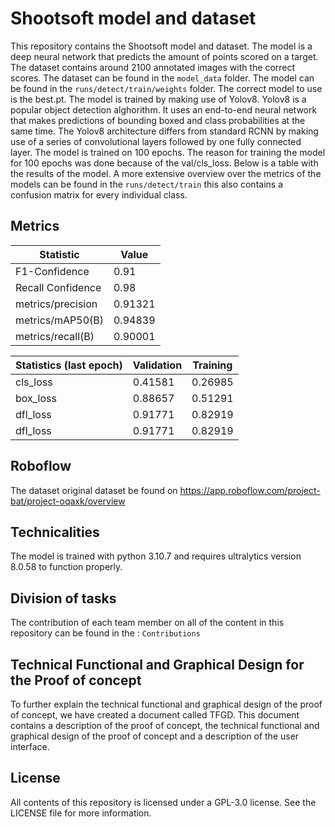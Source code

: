 # Shootsoft model and dataset

This repository contains the Shootsoft model and dataset. The model is a deep neural network that predicts the amount of points scored on a target. The dataset contains around 2100 annotated images with the correct scores. The dataset can be found in the `model_data` folder. The model can be found in the `runs/detect/train/weights` folder. The correct model to use is the best.pt. The model is trained by making use of Yolov8. Yolov8 is a popular object detection alghorithm. It uses an end-to-end neural network that makes predictions of bounding boxed and class probabilities at the same time. The Yolov8 architecture differs from standard RCNN by making use of a series of convolutional layers followed by one fully connected layer. The model is trained on 100 epochs. The reason for training the model for 100 epochs was done because of the val/cls_loss. Below is a table with the results of the model. A more extensive overview over the metrics of the models can be found in the `runs/detect/train` this also contains a confusion matrix for every individual class.

## Metrics

Statistic                   | Value
----------------------------| -------------
F1-Confidence               | 0.91
Recall Confidence           | 0.98
metrics/precision           | 0.91321
metrics/mAP50(B)            | 0.94839
metrics/recall(B)           | 0.90001

Statistics (last epoch) | Validation | Training
------------------------| ---------- | ---------
cls_loss                | 0.41581    | 0.26985
box_loss                | 0.88657    | 0.51291
dfl_loss                | 0.91771    | 0.82919
dfl_loss                | 0.91771    | 0.82919


## Roboflow

The dataset original dataset be found on https://app.roboflow.com/project-bat/project-oqaxk/overview

## Technicalities

The model is trained with python 3.10.7 and requires ultralytics version 8.0.58 to function properly.

## Division of tasks

The contribution of each team member on all of the content in this repository can be found in the : `Contributions`

## Technical Functional and Graphical Design for the Proof of concept

To further explain the technical functional and graphical design of the proof of concept, we have created a document called TFGD. This document contains a description of the proof of concept, the technical functional and graphical design of the proof of concept and a description of the user interface.

## License

All contents of this repository is licensed under a GPL-3.0 license. See the LICENSE file for more information.
